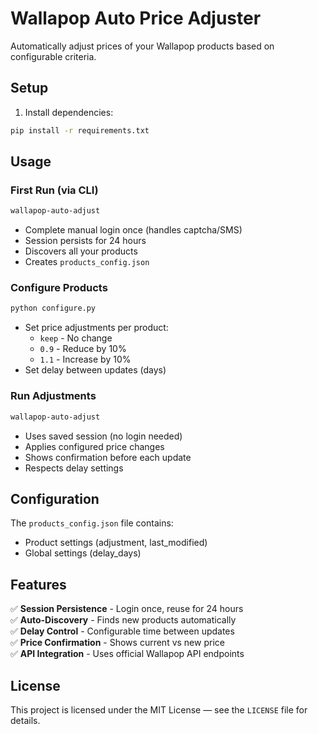 # Wallapop Auto Price Adjuster

Automatically adjust prices of your Wallapop products based on configurable criteria.

## Setup

1. Install dependencies:
```bash
pip install -r requirements.txt
```

## Usage

### First Run (via CLI)
```bash
wallapop-auto-adjust
```
- Complete manual login once (handles captcha/SMS)
- Session persists for 24 hours
- Discovers all your products
- Creates `products_config.json`

### Configure Products
```bash
python configure.py
```
- Set price adjustments per product:
  - `keep` - No change
  - `0.9` - Reduce by 10%
  - `1.1` - Increase by 10%
- Set delay between updates (days)

### Run Adjustments
```bash
wallapop-auto-adjust
```
- Uses saved session (no login needed)
- Applies configured price changes
- Shows confirmation before each update
- Respects delay settings

## Configuration

The `products_config.json` file contains:
- Product settings (adjustment, last_modified)
- Global settings (delay_days)

## Features

✅ **Session Persistence** - Login once, reuse for 24 hours  
✅ **Auto-Discovery** - Finds new products automatically  
✅ **Delay Control** - Configurable time between updates  
✅ **Price Confirmation** - Shows current vs new price  
✅ **API Integration** - Uses official Wallapop API endpoints

## License

This project is licensed under the MIT License — see the `LICENSE` file for details.
